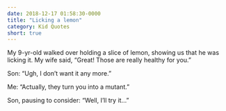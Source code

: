 ```yaml
---
date: 2018-12-17 01:58:30-0000
title: "Licking a lemon"
category: Kid Quotes
short: true
---
```


My 9-yr-old walked over holding a slice of lemon, showing us that he was licking it. My wife said, “Great! Those are really healthy for you.”

Son: “Ugh, I don’t want it any more.”

Me: “Actually, they turn you into a mutant.”

Son, pausing to consider: “Well, I’ll try it…”
